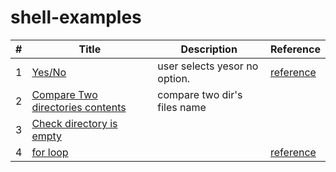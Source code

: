 # shell-examples

| # | Title | Description | Reference |
|---| ----- | ----------- | --------- |
|1| [Yes/No](./yes-no.sh)|  user selects yesor no option. | [reference](https://stackoverflow.com/questions/226703/how-do-i-prompt-for-yes-no-cancel-input-in-a-linux-shell-script)|
|2| [Compare Two directories contents](./compare-two-dir-contents.sh)| compare two dir's files name | |
|3| [Check directory is empty](./check_dir_empty.sh) | |
|4| [for loop](./for-loop.sh) | |[reference](https://jhnyang.tistory.com/191)|

